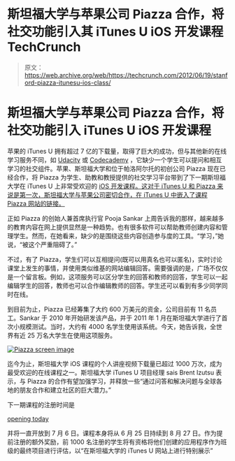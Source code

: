 # 斯坦福大学与苹果公司 Piazza 合作，将社交功能引入其 iTunes U iOS 开发课程 TechCrunch

> 原文：<https://web.archive.org/web/https://techcrunch.com/2012/06/19/stanford-piazza-itunesu-ios-class/>

# 斯坦福大学与苹果公司 Piazza 合作，将社交功能引入 iTunes U iOS 开发课程

苹果的 iTunes U 拥有超过 7 亿的下载量，取得了巨大的成功，但与其他新的在线学习服务不同，如 [Udacity](https://web.archive.org/web/20221208143842/http://www.udacity.com/) 或 [Codecademy](https://web.archive.org/web/20221208143842/http://www.codecademy.com/) ，它缺少一个学生可以提问和相互学习的社交组件。苹果、斯坦福大学和位于帕洛阿尔托的初创公司 Piazza 现在已经合作，将 Piazza 为学生、助教和教授提供的社交学习平台带到了下一期斯坦福大学在 iTunes U 上非常受欢迎的 [iOS 开发课程。这对于 iTunes U 和 Piazza 来说是第一次，斯坦福大学与苹果公司密切合作，在 iTunes U 中嵌入了课程 Piazza 网站的链接。](https://web.archive.org/web/20221208143842/http://itunes.apple.com/us/course/coding-together-apps-for-iphone/id537447071)

正如 Piazza 的创始人兼首席执行官 Pooja Sankar 上周告诉我的那样，越来越多的教育内容在网上提供显然是一种趋势。也有很多软件可以帮助教师创建内容和管理学生。然而，在她看来，缺少的是围绕这些内容创造参与度的工具。“学习，”她说，“被这个严重阻碍了。”

不过，有了 Piazza，学生们可以互相提问(既可以用真名也可以匿名)，实时讨论课堂上发生的事情，并使用类似维基的网站编辑回答。需要强调的是，广场不仅仅是一个留言板。例如，这项服务可以区分学生的回答和教师的回答，学生可以一起编辑学生的回答，教师也可以合作编辑教师的回答。学生还可以看到有多少同学同时在线。

到目前为止，Piazza 已经筹集了大约 600 万美元的资金，公司目前有 11 名员工。Sankar 于 2010 年开始研发该产品，并于 2011 年 1 月在斯坦福大学进行了首次小规模测试。当时，大约有 4000 名学生使用该系统。今天，她告诉我，全世界有近 25 万名大学生在使用这项服务。

[![](img/5cf538fcfde3b4b41bd77ab730aaa365.png "Piazza screen image")](https://web.archive.org/web/20221208143842/https://beta.techcrunch.com/2012/06/19/stanford-piazza-itunesu-ios-class/piazza-screen-image/)

迄今为止，斯坦福大学 iOS 课程的个人讲座视频下载量已超过 1000 万次，成为最受欢迎的在线课程之一。斯坦福大学 iTunes U 项目经理 sais Brent Izutsu 表示，与 Piazza 的合作有望加强学习，并释放一些“通过问答和解决问题与全球各地的朋友合作和建立社区的巨大潜力。”

下一期课程的注册时间是

[opening today](https://web.archive.org/web/20221208143842/https://piazza.com/itunesu)

并将一直开放到 7 月 6 日。课程本身将从 6 月 25 日持续到 8 月 27 日。作为提前注册的额外奖励，前 1000 名注册的学生将有资格将他们创建的应用程序作为班级的最终项目进行评估，以“在斯坦福大学的 iTunes U 网站上进行特别展示”